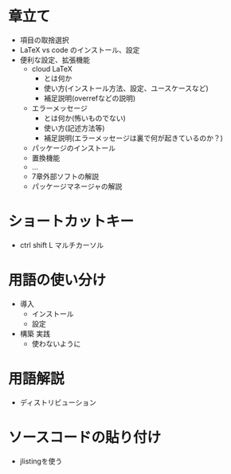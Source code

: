 # 章立て
- 項目の取捨選択
- LaTeX vs code のインストール、設定
- 便利な設定、拡張機能
  - cloud LaTeX
    - とは何か
    - 使い方(インストール方法、設定、ユースケースなど)
    - 補足説明(overrefなどの説明)
  - エラーメッセージ
    - とは何か(怖いものでない)
    - 使い方(記述方法等)
    - 補足説明(エラーメッセージは裏で何が起きているのか？)
  - パッケージのインストール
  - 置換機能
  - ...
  - 7章外部ソフトの解説
  - パッケージマネージャの解説

# ショートカットキー
- ctrl shift L マルチカーソル

# 用語の使い分け
- 導入
  - インストール
  - 設定
- 構築 実践
  - 使わないように
# 用語解説
- ディストリビューション

# ソースコードの貼り付け
- jlistingを使う
